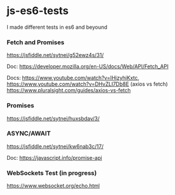 # js-es6-tests
I made different tests in es6 and beyound

### Fetch and Promises
https://jsfiddle.net/sytnei/g52ewz4s/31/

Doc: https://developer.mozilla.org/en-US/docs/Web/API/Fetch_API

Docs: https://www.youtube.com/watch?v=IHjzyhjKxtc, https://www.youtube.com/watch?v=DHvZLI7Db8E (axios vs fetch) https://www.pluralsight.com/guides/axios-vs-fetch

### Promises 
https://jsfiddle.net/sytnei/huxsbdav/3/

### ASYNC/AWAIT
https://jsfiddle.net/sytnei/kw6nab3c/17/

Doc: https://javascript.info/promise-api

### WebSockets Test (in progress)
https://www.websocket.org/echo.html
